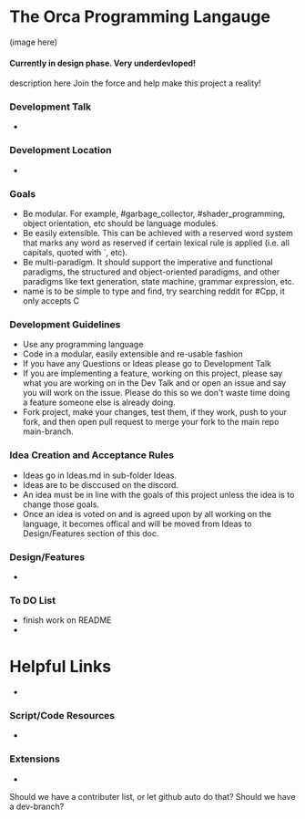 # The Orca Programming Langauge 
(image here)
#### Currently in design phase. Very underdevloped!

description here
Join the force and help make this project a reality!

### Development Talk
- 
### Development Location
-

### Goals
- Be modular. For example, #garbage_collector, #shader_programming, object orientation, etc should be language modules.
- Be easily extensible. This can be achieved with a reserved word system that marks any word as reserved if certain lexical rule is applied (i.e. all capitals, quoted with `, etc).
- Be multi-paradigm. It should support the imperative and functional paradigms, the structured and object-oriented paradigms, and other paradigms like text generation, state machine, grammar expression, etc.
- name is to be simple to type and find, try searching reddit for #Cpp, it only accepts C

### Development Guidelines
- Use any programming language
- Code in a modular, easily extensible and re-usable fashion
- If you have any Questions or Ideas please go to Development Talk
- If you are implementing a feature, working on this project, please say what you are working on in the Dev Talk and or open an issue and say you will work on the issue. Please do this so we don't waste time doing a feature someone else is already doing.
- Fork project, make your changes, test them, if they work, push to your fork, and then open pull request to merge your fork to the main repo main-branch.

### Idea Creation and Acceptance Rules
- Ideas go in Ideas.md in sub-folder Ideas. 
- Ideas are to be disccused on the discord. 
- An idea must be in line with the goals of this project unless the idea is to change those goals. 
- Once an idea is voted on and is agreed upon by all working on the language, it becomes offical and will be moved from Ideas to Design/Features section of this doc. 

### Design/Features
-

### To DO List
- finish work on README
- 

# Helpful Links
- 

### Script/Code Resources
- 
### Extensions
-

Should we have a contributer list, or let github auto do that?
Should we have a dev-branch?